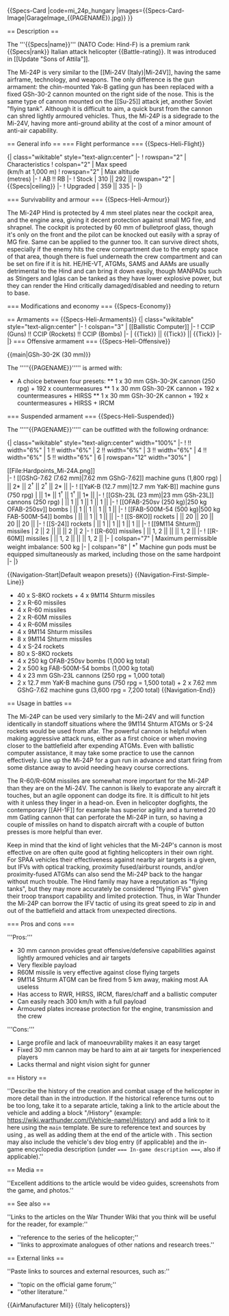 {{Specs-Card
|code=mi_24p_hungary
|images={{Specs-Card-Image|GarageImage_{{PAGENAME}}.jpg}}
}}

== Description ==
<!-- ''In the description, the first part should be about the history of and the creation and combat usage of the helicopter, as well as its key features. In the second part, tell the reader about the helicopter in the game. Insert a screenshot of the vehicle, so that if the novice player does not remember the vehicle by name, he will immediately understand what kind of vehicle the article is talking about.'' -->
The '''{{Specs|name}}''' (NATO Code: Hind-F) is a premium rank {{Specs|rank}} Italian attack helicopter {{Battle-rating}}. It was introduced in [[Update "Sons of Attila"]].

The Mi-24P is very similar to the [[Mi-24V (Italy)|Mi-24V]], having the same airframe, technology, and weapons. The only difference is the gun armament: the chin-mounted Yak-B gatling gun has been replaced with a fixed GSh-30-2 cannon mounted on the right side of the nose. This is the same type of cannon mounted on the [[Su-25]] attack jet, another Soviet "flying tank". Although it is difficult to aim, a quick burst from the cannon can shred lightly armoured vehicles. Thus, the Mi-24P is a sidegrade to the Mi-24V, having more anti-ground ability at the cost of a minor amount of anti-air capability.

== General info ==
=== Flight performance ===
{{Specs-Heli-Flight}}
<!-- ''Describe how the helicopter behaves in the air. Speed, manoeuvrability, acceleration and allowable loads - these are the most important characteristics of the vehicle.'' -->

{| class="wikitable" style="text-align:center"
|-
! rowspan="2" | Characteristics
! colspan="2" | Max speed<br>(km/h at 1,000 m)
! rowspan="2" | Max altitude<br>(metres)
|-
! AB !! RB
|-
! Stock
| 310 || 292 || rowspan="2" | {{Specs|ceiling}}
|-
! Upgraded
| 359 || 335
|-
|}

=== Survivability and armour ===
{{Specs-Heli-Armour}}
<!-- ''Examine the survivability of the helicopter. Note how vulnerable the structure is and how secure the pilot is, whether the fuel tanks are armoured, etc. Describe the armour, if there is any, and also mention the vulnerability of other critical systems.'' -->
The Mi-24P Hind is protected by 4 mm steel plates near the cockpit area, and the engine area, giving it decent protection against small MG fire, and shrapnel. The cockpit is protected by 60 mm of bulletproof glass, though it's only on the front and the pilot can be knocked out easily with a spray of MG fire. Same can be applied to the gunner too. It can survive direct shots, especially if the enemy hits the crew compartment due to the empty space of that area, though there is fuel underneath the crew compartment and can be set on fire if it is hit. HE/HE-VT, ATGMs, SAMS and AAMs are usually detrimental to the Hind and can bring it down easily, though MANPADs such as Stingers and Iglas can be tanked as they have lower explosive power, but they can render the Hind critically damaged/disabled and needing to return to base.

=== Modifications and economy ===
{{Specs-Economy}}

== Armaments ==
{{Specs-Heli-Armaments}}
{| class="wikitable" style="text-align:center"
|-
! colspan="3" | [[Ballistic Computer]]
|-
! CCIP (Guns) !! CCIP (Rockets) !! CCIP (Bombs)
|-
| {{Tick}} || {{Tick}} || {{Tick}}
|-
|}
=== Offensive armament ===
{{Specs-Heli-Offensive}}
<!-- ''Describe the offensive armament of the helicopter, if any. Describe how effective the cannons and machine guns are in battle, also what ammunition belts or drums are better to use. If there is no offensive weaponry, delete this subsection.'' -->
{{main|GSh-30-2K (30 mm)}}

The '''''{{PAGENAME}}''''' is armed with:

* A choice between four presets:
** 1 x 30 mm GSh-30-2K cannon (250 rpg) + 192 x countermeasures
** 1 x 30 mm GSh-30-2K cannon + 192 x countermeasures + HIRSS
** 1 x 30 mm GSh-30-2K cannon + 192 x countermeasures + HIRSS + IRCM

=== Suspended armament ===
{{Specs-Heli-Suspended}}
<!-- ''Describe the helicopter's suspended armament: additional cannons under the winglets, any bombs, and rockets. Since any helicopter is essentially only a platform for suspended weaponry, this section is significant and deserves your special attention. If there is no suspended weaponry remove this subsection.'' -->

The '''''{{PAGENAME}}''''' can be outfitted with the following ordnance:

{| class="wikitable" style="text-align:center" width="100%"
|-
! !! width="6%" | 1 !! width="6%" | 2 !! width="6%" | 3 !! width="6%" | 4 !! width="6%" | 5 !! width="6%" | 6
| rowspan="12" width="30%" | <div class="ttx-image">[[File:Hardpoints_Mi-24A.png]]</div>
|-
! [[GShG-7.62 (7.62 mm)|7.62 mm GShG-7.62]] machine guns (1,800 rpg)
| || 2* || 2<sup>†</sup> || 2<sup>†</sup> || 2* ||
|-
! [[YaK-B (12.7 mm)|12.7 mm YaK-B]] machine guns (750 rpg)
| || 1* || 1<sup>†</sup> || 1<sup>†</sup> || 1* ||
|-
! [[GSh-23L (23 mm)|23 mm GSh-23L]] cannons (250 rpg)
| || 1 || 1 || 1 || 1 ||
|-
! [[OFAB-250sv (250 kg)|250 kg OFAB-250sv]] bombs
| || 1 || 1 || 1 || 1 ||
|-
! [[FAB-500M-54 (500 kg)|500 kg FAB-500M-54]] bombs
| || || 1 || 1 || ||
|-
! [[S-8KO]] rockets
| || 20 || 20 || 20 || 20 ||
|-
! [[S-24]] rockets
| || 1 || 1 || 1 || 1 ||
|-
! [[9M114 Shturm]] missiles
| 2 || 2 || || || 2 || 2
|-
! [[R-60]] missiles
| || 1, 2 || || || 1, 2 ||
|-
! [[R-60M]] missiles
| || 1, 2 || || || 1, 2 ||
|-
| colspan="7" | Maximum permissible weight imbalance: 500 kg
|-
| colspan="8" | *<sup>†</sup> Machine gun pods must be equipped simultaneously as marked, including those on the same hardpoint
|-
|}

{{Navigation-Start|Default weapon presets}}
{{Navigation-First-Simple-Line}}
* 40 x S-8KO rockets + 4 x 9M114 Shturm missiles
* 2 x R-60 missiles
* 4 x R-60 missiles
* 2 x R-60M missiles
* 4 x R-60M missiles
* 4 x 9M114 Shturm missiles
* 8 x 9M114 Shturm missiles
* 4 x S-24 rockets
* 80 x S-8KO rockets
* 4 x 250 kg OFAB-250sv bombs (1,000 kg total)
* 2 x 500 kg FAB-500M-54 bombs (1,000 kg total)
* 4 x 23 mm GSh-23L cannons (250 rpg = 1,000 total)
* 2 x 12.7 mm YaK-B machine guns (750 rpg = 1,500 total) + 2 x 7.62 mm GShG-7.62 machine guns (3,600 rpg = 7,200 total)
{{Navigation-End}}

== Usage in battles ==
<!-- ''Describe the tactics of playing in a helicopter, the features of using the helicopter in a team and advice on tactics. Refrain from creating a "guide" - do not impose a single point of view, but instead, give the reader food for thought. Examine the most dangerous enemies and give recommendations on fighting them. If necessary, note the specifics of the game in different modes (AB, RB, SB).'' -->
The Mi-24P can be used very similarly to the Mi-24V and will function identically in standoff situations where the 9M114 Shturm ATGMs or S-24 rockets would be used from afar. The powerful cannon is helpful when making aggressive attack runs, either as a first choice or when moving closer to the battlefield after expending ATGMs. Even with ballistic computer assistance, it may take some practice to use the cannon effectively. Line up the Mi-24P for a gun run in advance and start firing from some distance away to avoid needing heavy course corrections.

The R-60/R-60M missiles are somewhat more important for the Mi-24P than they are on the Mi-24V. The cannon is likely to evaporate any aircraft it touches, but an agile opponent can dodge its fire. It is difficult to hit jets with it unless they linger in a head-on. Even in helicopter dogfights, the contemporary [[AH-1F]] for example has superior agility and a turreted 20 mm Gatling cannon that can perforate the Mi-24P in turn, so having a couple of missiles on hand to dispatch aircraft with a couple of button presses is more helpful than ever.

Keep in mind that the kind of light vehicles that the Mi-24P's cannon is most effective on are often quite good at fighting helicopters in their own right. For SPAA vehicles their effectiveness against nearby air targets is a given, but IFVs with optical tracking, proximity fused/airburst rounds, and/or proximity-fused ATGMs can also send the Mi-24P back to the hangar without much trouble. The Hind family may have a reputation as "flying tanks", but they may more accurately be considered "flying IFVs" given their troop transport capability and limited protection. Thus, in War Thunder the Mi-24P can borrow the IFV tactic of using its great speed to zip in and out of the battlefield and attack from unexpected directions.

=== Pros and cons ===
<!-- ''Summarise and briefly evaluate the vehicle in terms of its characteristics and combat effectiveness. Mark its pros and cons in the bulleted list. Try not to use more than 6 points for each of the characteristics. Avoid using categorical definitions such as "bad", "good" and the like - use substitutions with softer forms such as "inadequate" and "effective".'' -->

'''Pros:'''

* 30 mm cannon provides great offensive/defensive capabilities against lightly armoured vehicles and air targets
* Very flexible payload
* R60M missile is very effective against close flying targets
* 9M114 Shturm ATGM can be fired from 5 km away, making most AA useless
* Has access to RWR, HIRSS, IRCM, flares/chaff and a ballistic computer
* Can easily reach 300 km/h with a full payload
* Armoured plates increase protection for the engine, transmission and the crew

'''Cons:'''

* Large profile and lack of manoeuvrability makes it an easy target
* Fixed 30 mm cannon may be hard to aim at air targets for inexperienced players
* Lacks thermal and night vision sight for gunner

== History ==
<!-- ''Describe the history of the creation and combat usage of the helicopter in more detail than in the introduction. If the historical reference turns out to be too long, take it to a separate article, taking a link to the article about the vehicle and adding a block "/History" (example: <nowiki>https://wiki.warthunder.com/(Vehicle-name)/History</nowiki>) and add a link to it here using the <code>main</code> template. Be sure to reference text and sources by using <code><nowiki><ref></ref></nowiki></code>, as well as adding them at the end of the article with <code><nowiki><references /></nowiki></code>. This section may also include the vehicle's dev blog entry (if applicable) and the in-game encyclopedia description (under <code><nowiki>=== In-game description ===</nowiki></code>, also if applicable).'' -->
''Describe the history of the creation and combat usage of the helicopter in more detail than in the introduction. If the historical reference turns out to be too long, take it to a separate article, taking a link to the article about the vehicle and adding a block "/History" (example: <nowiki>https://wiki.warthunder.com/(Vehicle-name)/History</nowiki>) and add a link to it here using the <code>main</code> template. Be sure to reference text and sources by using <code><nowiki><ref></ref></nowiki></code>, as well as adding them at the end of the article with <code><nowiki><references /></nowiki></code>. This section may also include the vehicle's dev blog entry (if applicable) and the in-game encyclopedia description (under <code><nowiki>=== In-game description ===</nowiki></code>, also if applicable).''

== Media ==
<!-- ''Excellent additions to the article would be video guides, screenshots from the game, and photos.'' -->
''Excellent additions to the article would be video guides, screenshots from the game, and photos.''

== See also ==
<!-- ''Links to the articles on the War Thunder Wiki that you think will be useful for the reader, for example:''
* ''reference to the series of the helicopter;''
* ''links to approximate analogues of other nations and research trees.'' -->
''Links to the articles on the War Thunder Wiki that you think will be useful for the reader, for example:''

* ''reference to the series of the helicopter;''
* ''links to approximate analogues of other nations and research trees.''

== External links ==
<!-- ''Paste links to sources and external resources, such as:''
* ''topic on the official game forum;''
* ''other literature.'' -->
''Paste links to sources and external resources, such as:''

* ''topic on the official game forum;''
* ''other literature.''

{{AirManufacturer Mil}}
{{Italy helicopters}}